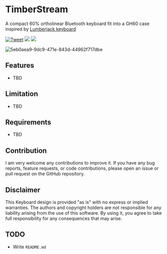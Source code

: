 # TimberStream
A compact 60% ortholinear Bluetooth keyboard fit into a GH60 case inspired by [Lumberjack keyboard](https://github.com/peej/lumberjack-keyboard)

[![Tweet](https://img.shields.io/twitter/url/http/shields.io.svg?style=social)](https://twitter.com/intent/tweet?text=TimberStream%20Foobar.&hashtags=Keyboard,Ortholinear&url=https://github.com/mikyk10/alfred-keepass) <img src="https://img.shields.io/github/last-commit/mikyk10/TimberStream"> <img src="https://img.shields.io/github/downloads/mikyk10/TimberStream/total">

![5eb0aea9-9dc9-471e-843d-44962f717dbe](https://user-images.githubusercontent.com/4987502/229085850-ff00d50f-7870-4583-8bd6-14ff64d83ad2.jpeg)

## Features

- TBD

## Limitation

- TBD

## Requirements

- TBD

## Contribution
I am very welcome any contributions to improve it. If you have any bug reports, feature requests, or code contributions, please open an issue or pull request on the GitHub repository.

## Disclaimer
This Keyboard design is provided "as is" with no express or implied warranties. The authors and copyright holders are not responsible for any liability arising from the use of this software. By using it, you agree to take full responsibility for any consequences that may arise.

## TODO
* Write `README.md`
